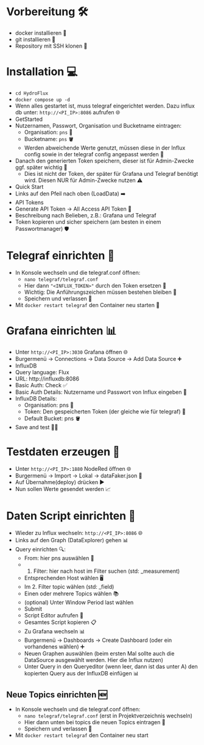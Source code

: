 # Vorbereitung 🛠️
- docker installieren 🐳
- git installieren 🐙
- Repository mit SSH klonen 🔑

# Installation 💻
- `cd HydroFlux`
- `docker compose up -d`
- Wenn alles gestartet ist, muss telegraf eingerichtet werden. Dazu influx db unter: `http://<PI_IP>:8086` aufrufen 🌐
- GetStarted
- Nutzernamen, Passwort, Organisation und Bucketname eintragen:
  - Organisation: `pns` 🏢
  - Bucketname: `pns` 🪣
  - Werden abweichende Werte genutzt, müssen diese in der Influx config sowie in der telegraf config angepasst werden 🔧
- Danach den generierten Token speichern, dieser ist für Admin-Zwecke ggf. später wichtig 🔑
  - Dies ist nicht der Token, der später für Grafana und Telegraf benötigt wird. Diesen NUR für Admin-Zwecke nutzen ⚠️
- Quick Start
- Links auf den Pfeil nach oben (LoadData) ➡️
- API Tokens
- Generate API Token -> All Access API Token 🔑
- Beschreibung nach Belieben, z.B.: Grafana und Telegraf
- Token kopieren und sicher speichern (am besten in einem Passwortmanager) 🛡️

# Telegraf einrichten 🔧
- In Konsole wechseln und die telegraf.conf öffnen:
  - `nano telegraf/telegraf.conf`
  - Hier dann `"<INFLUX_TOKEN>"` durch den Token ersetzen 🔁
  - Wichtig: Die Anführungszeichen müssen bestehen bleiben 📝
  - Speichern und verlassen 💾
- Mit `docker restart telegraf` den Container neu starten 🔄

# Grafana einrichten 📊
- Unter `http://<PI_IP>:3030` Grafana öffnen 🌐
- Burgermenü -> Connections -> Data Source -> Add Data Source ➕
- InfluxDB
- Query language: Flux
- URL: http://influxdb:8086
- Basic Auth: Check ✅
- Basic Auth Details: Nutzername und Passwort von Influx eingeben 🔐
- InfluxDB Details:
  - Organisation: pns 🏢
  - Token: Den gespeicherten Token (der gleiche wie für telegraf) 🔑
  - Default Bucket: pns 🪣
- Save and test 💾✅

# Testdaten erzeugen 🧪
- Unter `http://<PI_IP>:1880` NodeRed öffnen 🌐
- Burgermenü -> Import -> Lokal -> dataFaker.json 📁
- Auf Übernahme(deploy) drücken ▶️
- Nun sollen Werte gesendet werden 📈

# Daten Script einrichten 📝
- Wieder zu Influx wechseln: `http://<PI_IP>:8086` 🌐
- Links auf den Graph (DataExplorer) gehen 📊
- Query einrichten 🔍:
  - From: hier pns auswählen 🏢
  - 1. Filter: hier nach host im Filter suchen (std: _measurement)
  - Entsprechenden Host wählen 🖥️
  - Im 2. Filter topic wählen (std: _field)
  - Einen oder mehrere Topics wählen 📚
  - (optional) Unter Window Period last wählen
  - Submit
  - Script Editor aufrufen 📝
  - Gesamtes Script kopieren 📋
  - Zu Grafana wechseln 📊
  - Burgermenü -> Dashboards -> Create Dashboard (oder ein vorhandenes wählen) ➕
  - Neuen Graphen auswählen (beim ersten Mal sollte auch die DataSource ausgewählt werden. Hier die Influx nutzen)
  - Unter Query in den Queryeditor (wenn leer, dann ist das unter A) den kopierten Query aus der InfluxDB einfügen 📊

## Neue Topics einrichten 🆕
- In Konsole wechseln und die telegraf.conf öffnen:
  - `nano telegraf/telegraf.conf` (erst in Projektverzeichnis wechseln)
  - Hier dann unten bei topics die neuen Topics eintragen 📝
  - Speichern und verlassen 💾
- Mit `docker restart telegraf` den Container neu start




